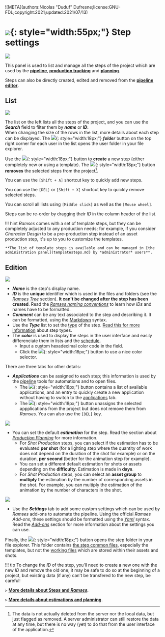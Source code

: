 ![META](authors:Nicolas "Duduf" Dufresne;license:GNU-FDL;copyright:2021;updated:2021/07/13)

# ![](/img/icons/connections_sl.svg){: style="width:55px;"} Step settings

![](/img/client/steps.png)

This panel is used to list and manage all the steps of the project which are used by the [**pipeline**](../../pipeline/pipeline.md), [**production tracking**](../../pipeline/production.md) and [**planning**](../../pipeline/planning.md).

Steps can also be directly created, edited and removed from the [**pipeline editor**](pipeline.md).

## List

![](/img/client/steplist.png)

The list on the left lists all the steps of the project, and you can use the ***Search*** field to filter them by ***name*** or ***ID***.  
When changing the size of the rows in the list, more details about each step can be displayed. The ![](/img/icons/explore.svg){: style="width:18px;"} ***folder*** button on the top right corner for each user in the list opens the user folder in your file explorer.

Use the ![](/img/icons/add_sl.svg){: style="width:18px;"} button to **create** a new step (either completely new or using a template). The ![](/img/icons/remove_sl.svg){: style="width:18px;"} button **removes** the selected steps from the project[^1].

You can use the `[Shift + A]` shortcut key to quickly add new steps.

You can use the `[DEL]` or `[Shift + X]` shortcut key to quickly remove selected steps.

You can scroll all lists using `[Middle click]` as well as the `[Mouse wheel]`.

Steps can be re-order by dragging their *ID* in the column header of the list.

!!! hint
    *Ramses* comes with a set of template steps, but they can be completely adjusted to any production needs; for example, if you consider *Character Desgin* to be a pre-production step instead of an asset production step, it's up to you to customize the templates.

    **The list of template steps is available and can be managed in [the administration panel](templatesteps.md) by *administrator* users**.

## Edition

![](/img/client/stepedition.png)

- ***Name*** is the step's display name.
- ***ID*** is the **unique** identifier which is used in the files and folders (see the [*Ramses Tree*](../files/index.md) section). **It can't be changed after the step has been created**. Read the [*Ramses naming conventions*](../files/naming.md) to learn how *IDs* and names have to be formatted.
- ***Comment*** can be any text associated to the step and describing it. It can be formatted, using the [Markdown](https://www.markdownguide.org/) syntax.
- Use the ***Type*** list to set the [type](../../pipeline/pipeline.md) of the step. [Read this for more information](../../pipeline/pipeline.md) about step types.
- The ***color*** is used to display the steps in the user interface and easily differenciate them in lists and the [schedule](schedule.md).
    - Input a custom hexadecimal color code in the field.
    - Click the ![](/img/icons/color2.svg){: style="width:18px;"} button to use a nice color selector.

There are three tabs for other details:

- ***Applications*** can be assigned to each step; this information is used by the [pipeline](../../pipeline/pipeline.md) tools for automations and to open files.
    - The ![](/img/icons/add_sl.svg){: style="width:18px;"} button contains a list of available applications, and an entry to quickly create a new application without having to switch to the [applications](applications.md) tab.
    - The ![](/img/icons/remove_sl.svg){: style="width:18px;"} button unassigns the selected appplications from the project but does not remove them from *Ramses*. You can also use the `[DEL]` key.

![](/img/client/stepedition-estim.png)

- You can set the default ***estimation*** for the step. Read the section about [*Production Planning*](../../pipeline/planning.md) for more information.
    - For *Shot Production* steps, you can select if the estimation has to be evaluated **per shot** (for a lighting step where the quantity of work does not depend on the duration of the shot for example) or on the duration, **per second** (better for the animation step for example).
    - You can set a different default estimation for shots or assets depending on the **difficulty**. Estimation is made in **days**.
    - For *Shot Production* steps, you can select an **asset group** to **multiply** the estimation by the number of corresponding assets in the shot. For example, you can multiply the estimation of the animation by the number of characters in the shot.

![](/img/client/stepedition-settings.png)

- Use the ***Settings*** tab to add some custom settings which can be used by *Ramses* add-ons to automate the pipeline. Using the official *Ramses Add-ons*, these settings should be formatted using the [*Yaml*](http://yaml.org) syntax. Read the [*Add-ons*](../../components/addons/index.md) section for more information about the settings you can use.

Finally, the ![](/img/icons/go-to-explore-reveal-folder_sl.svg){: style="width:18px;"} button opens the step folder in your file explorer. This folder contains [the step common files](../../pipeline/pipeline.md#steps), especially the templates, but not the [working files](../../pipeline/pipeline.md#a-working-folder) which are stored within their assets and shots.

!!! tip
    To change the *ID* of the step, you'll need to create a new one with the new *ID* and remove the old one; it may be safe to do so at the beginning of a project, but existing data (if any) can't be transfered to the new step, be careful!

▹ **[More details about Steps and *Ramses*](../../pipeline/pipeline.md#steps)**.

▹ **[More details about estimations and planning](../../pipeline/planning.md)**.

[^1]:
    The data is not actually deleted from the server nor the local data, but just flagged as removed. A server administrator can still restore the data at any time, but there is no way (yet) to do that from the user interface of the application.


